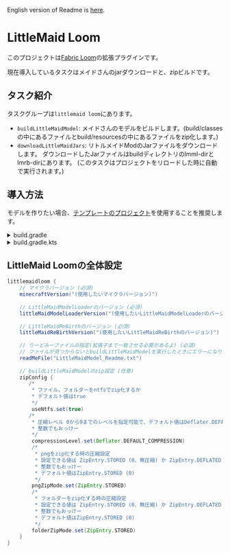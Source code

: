 English version of Readme is [here](https://github.com/Yukkuritaku/littlemaid-loom/blob/master/README.md).

# LittleMaid Loom

このプロジェクトは[Fabric Loom](https://github.com/FabricMC/fabric-loom)の拡張プラグインです。

現在導入しているタスクはメイドさんのjarダウンロードと、zipビルドです。

## タスク紹介
タスクグループは`littlemaid loom`にあります。

- `buildLittleMaidModel`: メイドさんのモデルをビルドします。(build/classesの中にあるファイルとbuild/resourcesの中にあるファイルをzip化します。)
- `downloadLittleMaidJars`: リトルメイドModのJarファイルをダウンロードします。
ダウンロードしたJarファイルはbuildディレクトリのlmml-dirとlmrb-dirにあります。
(このタスクはプロジェクトをリロードした時に自動で実行されます。)

## 導入方法
モデルを作りたい場合、[テンプレートのプロジェクト](https://github.com/Yukkuritaku/LittleMaidModelProject-Template)を使用することを推奨します。
<details><summary>build.gradle</summary>

```gradle
plugins {
	id 'fabric-loom' version '1.6-SNAPSHOT'
	// Must be included below fabric-loom
	id 'io.github.yukkuritaku.littlemaid-loom' version '(LittleMaid Loom Version here)'
	id 'maven-publish'
}

littlemaidloom {
    // Minecraft version
    minecraftVersion("(Minecraft version)")
    
    // LittleMaidModelLoader version
    littleMaidModelLoaderVersion("(LittleMaidModelLoader version)")
    
    // LittleMaidReBirth version
    littleMaidReBirthVersion("(LittleMaidReBirth version)")
   
    // Readme file
    readMeFile("Your Readme file")
}
```

</details>


<details><summary>build.gradle.kts</summary>

```kts
plugins {
	id("fabric-loom") version "1.6-SNAPSHOT"
	// Must be included below fabric-loom
	id("io.github.yukkuritaku.littlemaid-loom") version "(LittleMaid Loom Version here)"
	id("maven-publish")
}

littlemaidloom {
    // Minecraft version
    minecraftVersion("(Minecraft version)")
    
    // LittleMaidModelLoader version
    littleMaidModelLoaderVersion("(LittleMaidModelLoader version)")
    
    // LittleMaidReBirth version
    littleMaidReBirthVersion("(LittleMaidReBirth version)")
   
    // Readme file
    readMeFile("Your Readme file")
}
```

</details>

## LittleMaid Loomの全体設定

```gradle
littlemaidloom {
    // マイクラバージョン (必須)
    minecraftVersion("(使用したいマイクラバージョン)")
    
    // LittleMaidModelLoaderのバージョン (必須)
    littleMaidModelLoaderVersion("(使用したいLittleMaidModelLoaderのバージョン)")
    
    // LittleMaidReBirthのバージョン (必須)
    littleMaidReBirthVersion("(使用したいLittleMaidReBirthのバージョン)")
    
    // りーどみーファイルの指定(拡張子まで一致させる必要があるよ) (必須)
    // ファイルが見つからないとbuildLittleMaidModelを実行したときにエラーになります。
    readMeFile("LittleMaidModel_Readme.txt")
    
    // buildLittleMaidModelのzip設定 (任意)
    zipConfig {
       /*
        * ファイル、フォルダーをntfsでzip化するか
        * デフォルト値はtrue
        */
        useNtfs.set(true)
       /*
        * 圧縮レベル 0から9までのレベルを指定可能で、デフォルト値はDeflater.DEFAULT_COMPRESSION (-1)
        * 整数でもおっけー
        */
        compressionLevel.set(Deflater.DEFAULT_COMPRESSION)
        /*
         * pngをzip化する時の圧縮設定
         * 設定できる値は ZipEntry.STORED (0、無圧縮) か ZipEntry.DEFLATED (8、可逆圧縮)
         * 整数でもおっけー
         * デフォルト値はZipEntry.STORED (0)
         */
        pngZipMode.set(ZipEntry.STORED)
        /*
         * フォルダーをzip化する時の圧縮設定
         * 設定できる値は ZipEntry.STORED (0、無圧縮) か ZipEntry.DEFLATED (8、可逆圧縮)
         * 整数でもおっけー
         * デフォルト値はZipEntry.STORED (0)
         */
        folderZipMode.set(ZipEntry.STORED)
    }
}
```